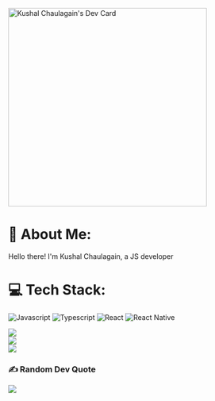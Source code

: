 <a href="https://app.daily.dev/kushalchaulagain"><img src="https://api.daily.dev/devcards/c443f575df3947b089feff152f7f920b.png?r=k90" width="400" alt="Kushal Chaulagain's Dev Card"/></a>
# 💫 About Me:
Hello there! I'm Kushal Chaulagain, a JS developer
<br/>

# 💻 Tech Stack:
![Javascript](https://img.shields.io/badge/JavaScript-F7DF1E?style=for-the-badge&logo=JavaScript&logoColor=white)
![Typescript](https://img.shields.io/badge/TypeScript-007ACC?style=for-the-badge&logo=typescript&logoColor=white)
![React](https://img.shields.io/badge/react-%2320232a.svg?style=for-the-badge&logo=react&logoColor=%2361DAFB)
![React Native](https://img.shields.io/badge/react_native-%2320232a.svg?style=for-the-badge&logo=react&logoColor=%2361DAFB)
<br/>

![](https://github-readme-stats-sigma-five.vercel.app/api?username=Dev00kushal&theme=dark&hide_border=false&include_all_commits=true&count_private=true)<br/>
![](https://github-readme-streak-stats.herokuapp.com/?user=Dev00kushal&theme=dark&hide_border=false)<br/>
![](https://github-readme-stats-sigma-five.vercel.app/api/top-langs/?username=Dev00kushal&theme=dark&hide_border=false&include_all_commits=true&count_private=true&layout=compact)



### ✍️ Random Dev Quote
![](https://quotes-github-readme.vercel.app/api?type=horizontal&theme=radical)


            


